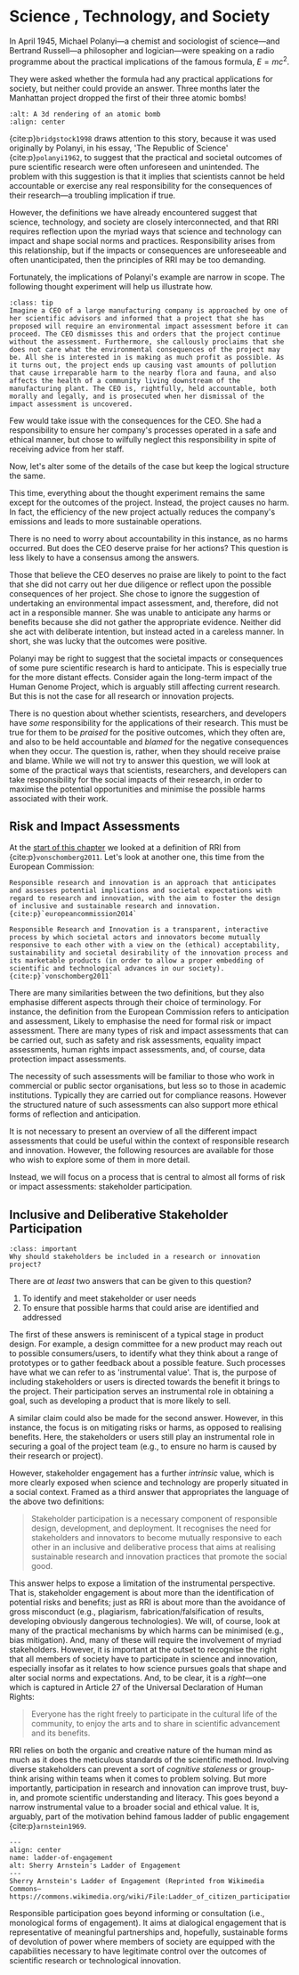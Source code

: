 # Science , Technology, and Society

In April 1945, Michael Polanyi—a chemist and sociologist of science—and Bertrand Russell—a philosopher and logician—were speaking on a radio programme about the practical implications of the famous formula, $E = mc^2$.

They were asked whether the formula had any practical applications for society, but neither could provide an answer. Three months later the Manhattan project dropped the first of their three atomic bombs!

```{image} /images/graphics/bomb.jpeg
:alt: A 3d rendering of an atomic bomb
:align: center
```

{cite:p}`bridgstock1998` draws attention to this story, because it was used originally by Polanyi, in his essay, 'The Republic of Science' {cite:p}`polanyi1962`, to suggest that the practical and societal outcomes of pure scientific research were often unforeseen and unintended. The problem with this suggestion is that it implies that scientists cannot be held accountable or exercise any real responsibility for the consequences of their research—a troubling implication if true.

However, the definitions we have already encountered suggest that science, technology, and society are closely interconnected, and that RRI requires reflection upon the myriad ways that science and technology can impact and shape social norms and practices. Responsibility arises from this relationship, but if the impacts or consequences are unforeseeable and often unanticipated, then the principles of RRI may be too demanding.

Fortunately, the implications of Polanyi's example are narrow in scope. The following thought experiment will help us illustrate how.

```{admonition} The Careless CEO
:class: tip
Imagine a CEO of a large manufacturing company is approached by one of her scientific advisors and informed that a project that she has proposed will require an environmental impact assessment before it can proceed. The CEO dismisses this and orders that the project continue without the assessment. Furthermore, she callously proclaims that she does not care what the environmental consequences of the project may be. All she is interested in is making as much profit as possible. As it turns out, the project ends up causing vast amounts of pollution that cause irreparable harm to the nearby flora and fauna, and also affects the health of a community living downstream of the manufacturing plant. The CEO is, rightfully, held accountable, both morally and legally, and is prosecuted when her dismissal of the impact assessment is uncovered.
```

Few would take issue with the consequences for the CEO. She had a responsibility to ensure her company's processes operated in a safe and ethical manner, but chose to wilfully neglect this responsibility in spite of receiving advice from her staff.

Now, let's alter some of the details of the case but keep the logical structure the same.

This time, everything about the thought experiment remains the same except for the outcomes of the project. Instead, the project causes no harm. In fact, the efficiency of the new project actually reduces the company's emissions and leads to more sustainable operations.

There is no need to worry about accountability in this instance, as no harms occurred. But does the CEO deserve praise for her actions? This question is less likely to have a consensus among the answers.

Those that believe the CEO deserves no praise are likely to point to the fact that she did not carry out her due diligence or reflect upon the possible consequences of her project. She chose to ignore the suggestion of undertaking an environmental impact assessment, and, therefore, did not act in a responsible manner. She was unable to anticipate any harms or benefits because she did not gather the appropriate evidence. Neither did she act with deliberate intention, but instead acted in a careless manner. In short, she was lucky that the outcomes were positive.

Polanyi may be right to suggest that the societal impacts or consequences of some pure scientific research is hard to anticipate. This is especially true for the more distant effects. Consider again the long-term impact of the Human Genome Project, which is arguably still affecting current research. But this is not the case for all research or innovation projects.

There is no question about whether scientists, researchers, and developers have *some* responsibility for the applications of their research. This must be true for them to be *praised* for the positive outcomes, which they often are, and also to be held accountable and *blamed* for the negative consequences when they occur. The question is, rather, when they should receive praise and blame. While we will not try to answer this question, we will look at some of the practical ways that scientists, researchers, and developers can take responsibility for the social impacts of their research, in order to maximise the potential opportunities and minimise the possible harms associated with their work.

## Risk and Impact Assessments

At the [start of this chapter](responsibility.md) we looked at a definition of RRI from {cite:p}`vonschomberg2011`. Let's look at another one, this time from the European Commission:

```{tabbed} European Commission
Responsible research and innovation is an approach that anticipates and assesses potential implications and societal expectations with regard to research and innovation, with the aim to foster the design of inclusive and sustainable research and innovation. {cite:p}`europeancommission2014`
```

```{tabbed} René von Schomberg
Responsible Research and Innovation is a transparent, interactive process by which societal actors and innovators become mutually responsive to each other with a view on the (ethical) acceptability, sustainability and societal desirability of the innovation process and its marketable products (in order to allow a proper embedding of scientific and technological advances in our society). {cite:p}`vonschomberg2011`
```

There are many similarities between the two definitions, but they also emphasise different aspects through their choice of terminology. For instance, the definition from the European Commission refers to anticipation and assessment, Likely to emphasise the need for formal risk or impact assessment. There are many types of risk and impact assessments that can be carried out, such as safety and risk assessments, equality impact assessments, human rights impact assessments, and, of course, data protection impact assessments.

The necessity of such assessments will be familiar to those who work in commercial or public sector organisations, but less so to those in academic institutions. Typically they are carried out for compliance reasons. However the structured nature of such assessments can also support more ethical forms of reflection and anticipation.

It is not necessary to present an overview of all the different impact assessments that could be useful within the context of responsible research and innovation. However, the following resources are available for those who wish to explore some of them in more detail.

Instead, we will focus on a process that is central to almost all forms of risk or impact assessments: stakeholder participation.

## Inclusive and Deliberative Stakeholder Participation

```{admonition} Question
:class: important
Why should stakeholders be included in a research or innovation project?
```

There are *at least* two answers that can be given to this question?

1. To identify and meet stakeholder or user needs
2. To ensure that possible harms that could arise are identified and addressed

The first of these answers is reminiscent of a typical stage in product design. For example, a design committee for a new product may reach out to possible consumers/users, to identify what they think about a range of prototypes or to gather feedback about a possible feature. Such processes have what we can refer to as 'instrumental value'. That is, the purpose of including stakeholders or users is directed towards the benefit it brings to the project. Their participation serves an instrumental role in obtaining a goal, such as developing a product that is more likely to sell.

A similar claim could also be made for the second answer. However, in this instance, the focus is on mitigating risks or harms, as opposed to realising benefits. Here, the stakeholders or users still play an instrumental role in securing a goal of the project team (e.g., to ensure no harm is caused by their research or project).

However, stakeholder engagement has a further *intrinsic* value, which is more clearly exposed when science and technology are properly situated in a social context. Framed as a third answer that appropriates the language of the above two definitions:

> Stakeholder participation is a necessary component of responsible design, development, and deployment. It recognises the need for stakeholders and innovators to become mutually responsive to each other in an inclusive and deliberative process that aims at realising sustainable research and innovation practices that promote the social good.

This answer helps to expose a limitation of the instrumental perspective. That is, stakeholder engagement is about more than the identification of potential risks and benefits; just as RRI is about more than the avoidance of gross misconduct (e.g., plagiarism, fabrication/falsification of results, developing obviously dangerous technologies). We will, of course, look at many of the practical mechanisms by which harms can be minimised (e.g., bias mitigation). And, many of these will require the involvement of myriad stakeholders. However, it is important at the outset to recognise the right that all members of society have to participate in science and innovation, especially insofar as it relates to how science pursues goals that shape and alter social norms and expectations. And, to be clear, it is a *right*—one which is captured in Article 27 of the Universal Declaration of Human Rights:

> Everyone has the right freely to participate in the cultural life of the community, to enjoy the arts and to share in scientific advancement and its benefits.

RRI relies on both the organic and creative nature of the human mind as much as it does the meticulous standards of the scientific method. Involving diverse stakeholders can prevent a sort of *cognitive staleness* or group-think arising within teams when it comes to problem solving. But more importantly, participation in research and innovation can improve trust, buy-in, and promote scientific understanding and literacy. This goes beyond a narrow instrumental value to a broader social and ethical value. It is, arguably, part of the motivation behind famous ladder of public engagement {cite:p}`arnstein1969`.

```{figure} /images/graphics/ladder.jpeg
---
align: center
name: ladder-of-engagement
alt: Sherry Arnstein's Ladder of Engagement
---
Sherry Arnstein's Ladder of Engagement (Reprinted from Wikimedia Commons—https://commons.wikimedia.org/wiki/File:Ladder_of_citizen_participation,_Sherry_Arnstein.tiff).
```

Responsible participation goes beyond informing or consultation (i.e., monological forms of engagement). It aims at dialogical engagement that is representative of meaningful partnerships and, hopefully, sustainable forms of devolution of power where members of society are equipped with the capabilities necessary to have legitimate control over the outcomes of scientific research or technological innovation.
